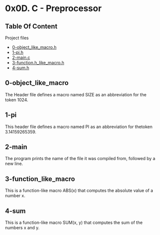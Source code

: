 # 0x0D. C - Preprocessor

## Table Of Content

Project files

- [0-object\_like\_macro.h](#0-object_like_macro)
- [1-pi.h](#1-pi)
- [2-main.c](#2-main)
- [3-function.h\_like\_macro.h](#3-function_like_macro)
- [4-sum.h](#4-sum)

## 0-object\_like\_macro

The Header file defines a macro named SIZE as an abbreviation for the token 1024.

## 1-pi

This header file defines a macro named PI as an abbreviation for thetoken 3.14159265359.

## 2-main

The program prints the name of the file it was compiled from, followed by a new line.

## 3-function\_like\_macro

This is a function-like macro ABS(x) that computes the absolute value of a number x.

## 4-sum

This is a function-like macro SUM(x, y) that computes the sum of the numbers x and y.
